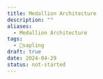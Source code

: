 ```yaml
---
title: Medallion Architecture
description: ""
aliases:
  - Medallion Architecture
tags:
  - 🌱sapling
draft: true
date: 2024-04-29
status: not-started
---
```


